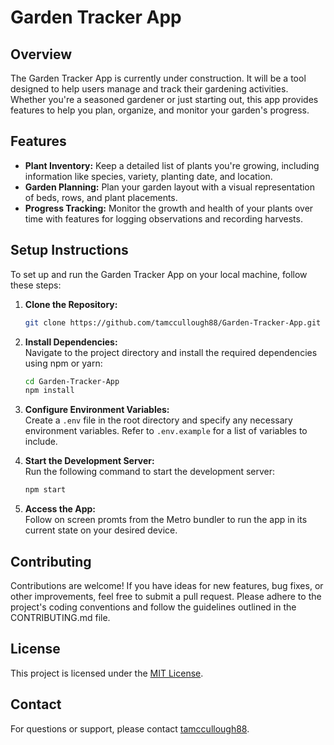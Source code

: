 # Garden Tracker App

## Overview
The Garden Tracker App is currently under construction. It will be a tool designed to help users manage and track their gardening activities. Whether you're a seasoned gardener or just starting out, this app provides features to help you plan, organize, and monitor your garden's progress.

## Features
- **Plant Inventory:** Keep a detailed list of plants you're growing, including information like species, variety, planting date, and location.
- **Garden Planning:** Plan your garden layout with a visual representation of beds, rows, and plant placements.
- **Progress Tracking:** Monitor the growth and health of your plants over time with features for logging observations and recording harvests.


## Setup Instructions
To set up and run the Garden Tracker App on your local machine, follow these steps:

1. **Clone the Repository:**  
   ```bash
   git clone https://github.com/tamccullough88/Garden-Tracker-App.git
   ```

2. **Install Dependencies:**  
   Navigate to the project directory and install the required dependencies using npm or yarn:
   ```bash
   cd Garden-Tracker-App
   npm install
   ```

3. **Configure Environment Variables:**  
   Create a `.env` file in the root directory and specify any necessary environment variables. Refer to `.env.example` for a list of variables to include.

4. **Start the Development Server:**  
   Run the following command to start the development server:
   ```bash
   npm start
   ```

5. **Access the App:**  
  Follow on screen promts from the Metro bundler to run the app in its current state on your desired device.

## Contributing
Contributions are welcome! If you have ideas for new features, bug fixes, or other improvements, feel free to submit a pull request. Please adhere to the project's coding conventions and follow the guidelines outlined in the CONTRIBUTING.md file.

## License
This project is licensed under the [MIT License](LICENSE).

## Contact
For questions or support, please contact [tamccullough88](https://github.com/tamccullough88).
